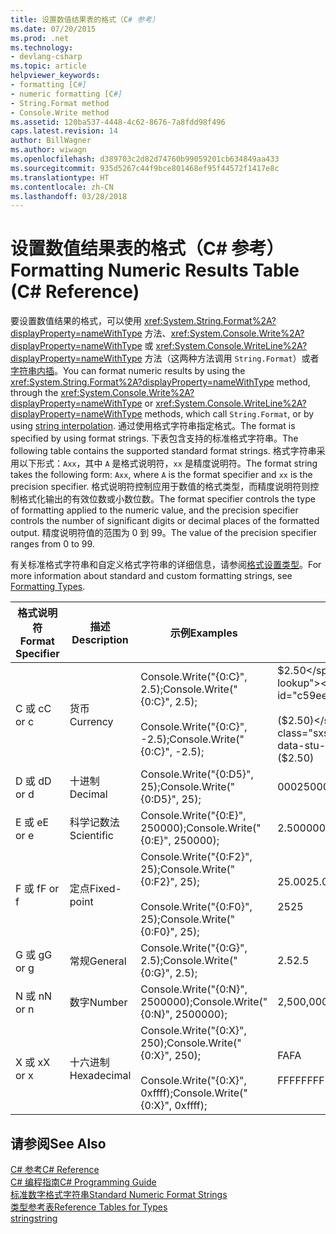 ```yaml
---
title: 设置数值结果表的格式（C# 参考）
ms.date: 07/20/2015
ms.prod: .net
ms.technology:
- devlang-csharp
ms.topic: article
helpviewer_keywords:
- formatting [C#]
- numeric formatting [C#]
- String.Format method
- Console.Write method
ms.assetid: 120ba537-4448-4c62-8676-7a8fdd98f496
caps.latest.revision: 14
author: BillWagner
ms.author: wiwagn
ms.openlocfilehash: d389703c2d82d74760b99059201cb634849aa433
ms.sourcegitcommit: 935d5267c44f9bce801468ef95f44572f1417e8c
ms.translationtype: HT
ms.contentlocale: zh-CN
ms.lasthandoff: 03/28/2018
---
```

# <a name="formatting-numeric-results-table-c-reference"></a><span data-ttu-id="c59ee-102">设置数值结果表的格式（C# 参考）</span><span class="sxs-lookup"><span data-stu-id="c59ee-102">Formatting Numeric Results Table (C# Reference)</span></span>
<span data-ttu-id="c59ee-103">要设置数值结果的格式，可以使用 <xref:System.String.Format%2A?displayProperty=nameWithType> 方法、<xref:System.Console.Write%2A?displayProperty=nameWithType> 或 <xref:System.Console.WriteLine%2A?displayProperty=nameWithType> 方法（这两种方法调用 `String.Format`）或者[字符串内插](../tokens/interpolated.md)。</span><span class="sxs-lookup"><span data-stu-id="c59ee-103">You can format numeric results by using the <xref:System.String.Format%2A?displayProperty=nameWithType> method, through the <xref:System.Console.Write%2A?displayProperty=nameWithType> or <xref:System.Console.WriteLine%2A?displayProperty=nameWithType> methods, which call `String.Format`, or by using [string interpolation](../tokens/interpolated.md).</span></span> <span data-ttu-id="c59ee-104">通过使用格式字符串指定格式。</span><span class="sxs-lookup"><span data-stu-id="c59ee-104">The format is specified by using format strings.</span></span> <span data-ttu-id="c59ee-105">下表包含支持的标准格式字符串。</span><span class="sxs-lookup"><span data-stu-id="c59ee-105">The following table contains the supported standard format strings.</span></span> <span data-ttu-id="c59ee-106">格式字符串采用以下形式：`Axx`，其中 `A` 是格式说明符，`xx` 是精度说明符。</span><span class="sxs-lookup"><span data-stu-id="c59ee-106">The format string takes the following form: `Axx`, where `A` is the format specifier and `xx` is the precision specifier.</span></span> <span data-ttu-id="c59ee-107">格式说明符控制应用于数值的格式类型，而精度说明符则控制格式化输出的有效位数或小数位数。</span><span class="sxs-lookup"><span data-stu-id="c59ee-107">The format specifier controls the type of formatting applied to the numeric value, and the precision specifier controls the number of significant digits or decimal places of the formatted output.</span></span> <span data-ttu-id="c59ee-108">精度说明符值的范围为 0 到 99。</span><span class="sxs-lookup"><span data-stu-id="c59ee-108">The value of the precision specifier ranges from 0 to 99.</span></span>  
  
 <span data-ttu-id="c59ee-109">有关标准格式字符串和自定义格式字符串的详细信息，请参阅[格式设置类型](../../../standard/base-types/formatting-types.md)。</span><span class="sxs-lookup"><span data-stu-id="c59ee-109">For more information about standard and custom formatting strings, see [Formatting Types](../../../standard/base-types/formatting-types.md).</span></span>
  
|<span data-ttu-id="c59ee-110">格式说明符</span><span class="sxs-lookup"><span data-stu-id="c59ee-110">Format Specifier</span></span>|<span data-ttu-id="c59ee-111">描述</span><span class="sxs-lookup"><span data-stu-id="c59ee-111">Description</span></span>|<span data-ttu-id="c59ee-112">示例</span><span class="sxs-lookup"><span data-stu-id="c59ee-112">Examples</span></span>|<span data-ttu-id="c59ee-113">输出</span><span class="sxs-lookup"><span data-stu-id="c59ee-113">Output</span></span>|  
|----------------------|-----------------|--------------|------------|  
|<span data-ttu-id="c59ee-114">C 或 c</span><span class="sxs-lookup"><span data-stu-id="c59ee-114">C or c</span></span>|<span data-ttu-id="c59ee-115">货币</span><span class="sxs-lookup"><span data-stu-id="c59ee-115">Currency</span></span>|<span data-ttu-id="c59ee-116">Console.Write("{0:C}", 2.5);</span><span class="sxs-lookup"><span data-stu-id="c59ee-116">Console.Write("{0:C}", 2.5);</span></span><br /><br /> <span data-ttu-id="c59ee-117">Console.Write("{0:C}", -2.5);</span><span class="sxs-lookup"><span data-stu-id="c59ee-117">Console.Write("{0:C}", -2.5);</span></span>|<span data-ttu-id="c59ee-118">$2.50</span><span class="sxs-lookup"><span data-stu-id="c59ee-118">$2.50</span></span><br /><br /> <span data-ttu-id="c59ee-119">($2.50)</span><span class="sxs-lookup"><span data-stu-id="c59ee-119">($2.50)</span></span>|  
|<span data-ttu-id="c59ee-120">D 或 d</span><span class="sxs-lookup"><span data-stu-id="c59ee-120">D or d</span></span>|<span data-ttu-id="c59ee-121">十进制</span><span class="sxs-lookup"><span data-stu-id="c59ee-121">Decimal</span></span>|<span data-ttu-id="c59ee-122">Console.Write("{0:D5}", 25);</span><span class="sxs-lookup"><span data-stu-id="c59ee-122">Console.Write("{0:D5}", 25);</span></span>|<span data-ttu-id="c59ee-123">00025</span><span class="sxs-lookup"><span data-stu-id="c59ee-123">00025</span></span>|  
|<span data-ttu-id="c59ee-124">E 或 e</span><span class="sxs-lookup"><span data-stu-id="c59ee-124">E or e</span></span>|<span data-ttu-id="c59ee-125">科学记数法</span><span class="sxs-lookup"><span data-stu-id="c59ee-125">Scientific</span></span>|<span data-ttu-id="c59ee-126">Console.Write("{0:E}", 250000);</span><span class="sxs-lookup"><span data-stu-id="c59ee-126">Console.Write("{0:E}", 250000);</span></span>|<span data-ttu-id="c59ee-127">2.500000E+005</span><span class="sxs-lookup"><span data-stu-id="c59ee-127">2.500000E+005</span></span>|  
|<span data-ttu-id="c59ee-128">F 或 f</span><span class="sxs-lookup"><span data-stu-id="c59ee-128">F or f</span></span>|<span data-ttu-id="c59ee-129">定点</span><span class="sxs-lookup"><span data-stu-id="c59ee-129">Fixed-point</span></span>|<span data-ttu-id="c59ee-130">Console.Write("{0:F2}", 25);</span><span class="sxs-lookup"><span data-stu-id="c59ee-130">Console.Write("{0:F2}", 25);</span></span><br /><br /> <span data-ttu-id="c59ee-131">Console.Write("{0:F0}", 25);</span><span class="sxs-lookup"><span data-stu-id="c59ee-131">Console.Write("{0:F0}", 25);</span></span>|<span data-ttu-id="c59ee-132">25.00</span><span class="sxs-lookup"><span data-stu-id="c59ee-132">25.00</span></span><br /><br /> <span data-ttu-id="c59ee-133">25</span><span class="sxs-lookup"><span data-stu-id="c59ee-133">25</span></span>|  
|<span data-ttu-id="c59ee-134">G 或 g</span><span class="sxs-lookup"><span data-stu-id="c59ee-134">G or g</span></span>|<span data-ttu-id="c59ee-135">常规</span><span class="sxs-lookup"><span data-stu-id="c59ee-135">General</span></span>|<span data-ttu-id="c59ee-136">Console.Write("{0:G}", 2.5);</span><span class="sxs-lookup"><span data-stu-id="c59ee-136">Console.Write("{0:G}", 2.5);</span></span>|<span data-ttu-id="c59ee-137">2.5</span><span class="sxs-lookup"><span data-stu-id="c59ee-137">2.5</span></span>|  
|<span data-ttu-id="c59ee-138">N 或 n</span><span class="sxs-lookup"><span data-stu-id="c59ee-138">N or n</span></span>|<span data-ttu-id="c59ee-139">数字</span><span class="sxs-lookup"><span data-stu-id="c59ee-139">Number</span></span>|<span data-ttu-id="c59ee-140">Console.Write("{0:N}", 2500000);</span><span class="sxs-lookup"><span data-stu-id="c59ee-140">Console.Write("{0:N}", 2500000);</span></span>|<span data-ttu-id="c59ee-141">2,500,000.00</span><span class="sxs-lookup"><span data-stu-id="c59ee-141">2,500,000.00</span></span>|  
|<span data-ttu-id="c59ee-142">X 或 x</span><span class="sxs-lookup"><span data-stu-id="c59ee-142">X or x</span></span>|<span data-ttu-id="c59ee-143">十六进制</span><span class="sxs-lookup"><span data-stu-id="c59ee-143">Hexadecimal</span></span>|<span data-ttu-id="c59ee-144">Console.Write("{0:X}", 250);</span><span class="sxs-lookup"><span data-stu-id="c59ee-144">Console.Write("{0:X}", 250);</span></span><br /><br /> <span data-ttu-id="c59ee-145">Console.Write("{0:X}", 0xffff);</span><span class="sxs-lookup"><span data-stu-id="c59ee-145">Console.Write("{0:X}", 0xffff);</span></span>|<span data-ttu-id="c59ee-146">FA</span><span class="sxs-lookup"><span data-stu-id="c59ee-146">FA</span></span><br /><br /> <span data-ttu-id="c59ee-147">FFFF</span><span class="sxs-lookup"><span data-stu-id="c59ee-147">FFFF</span></span>|  
  
## <a name="see-also"></a><span data-ttu-id="c59ee-148">请参阅</span><span class="sxs-lookup"><span data-stu-id="c59ee-148">See Also</span></span>  
 [<span data-ttu-id="c59ee-149">C# 参考</span><span class="sxs-lookup"><span data-stu-id="c59ee-149">C# Reference</span></span>](../../../csharp/language-reference/index.md)  
 [<span data-ttu-id="c59ee-150">C# 编程指南</span><span class="sxs-lookup"><span data-stu-id="c59ee-150">C# Programming Guide</span></span>](../../../csharp/programming-guide/index.md)  
 [<span data-ttu-id="c59ee-151">标准数字格式字符串</span><span class="sxs-lookup"><span data-stu-id="c59ee-151">Standard Numeric Format Strings</span></span>](../../../standard/base-types/standard-numeric-format-strings.md)  
 [<span data-ttu-id="c59ee-152">类型参考表</span><span class="sxs-lookup"><span data-stu-id="c59ee-152">Reference Tables for Types</span></span>](../../../csharp/language-reference/keywords/reference-tables-for-types.md)  
 [<span data-ttu-id="c59ee-153">string</span><span class="sxs-lookup"><span data-stu-id="c59ee-153">string</span></span>](../../../csharp/language-reference/keywords/string.md)
